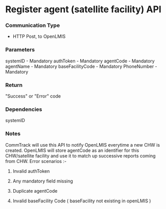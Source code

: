 # Register agent (satellite facility) API

### Communication Type

- HTTP Post, to OpenLMIS

### Parameters

systemID - Mandatory
authToken - Mandatory
agentCode - Mandatory
agentName - Mandatory
baseFacilityCode - Mandatory
PhoneNumber - Mandatory

### Return

"Success" or "Error" code

### Dependencies

systemID

### Notes

CommTrack will use this API to notify OpenLMIS everytime a new CHW is created. OpenLMIS will store agentCode as an identifier for this CHW/satellite facility and use it to match up successive reports coming from CHW.
Error scenarios :-

1) Invalid authToken

2) Any mandatory field missing

3) Duplicate agentCode

3) Invalid baseFacility Code ( baseFacility not existing in openLMIS ) 

